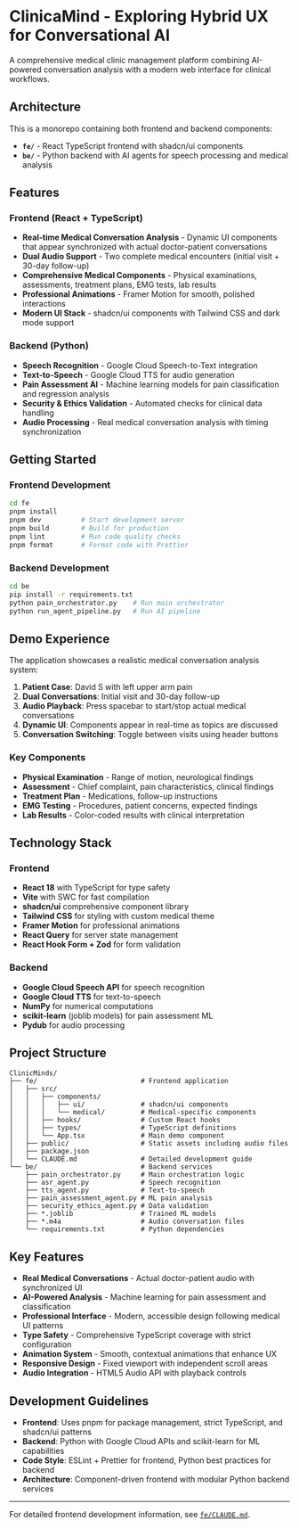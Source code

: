 # ClinicaMind - Exploring Hybrid UX for Conversational AI

A comprehensive medical clinic management platform combining AI-powered conversation analysis with a modern web interface for clinical workflows.

## Architecture

This is a monorepo containing both frontend and backend components:

- **`fe/`** - React TypeScript frontend with shadcn/ui components
- **`be/`** - Python backend with AI agents for speech processing and medical analysis

## Features

### Frontend (React + TypeScript)
- **Real-time Medical Conversation Analysis** - Dynamic UI components that appear synchronized with actual doctor-patient conversations
- **Dual Audio Support** - Two complete medical encounters (initial visit + 30-day follow-up)
- **Comprehensive Medical Components** - Physical examinations, assessments, treatment plans, EMG tests, lab results
- **Professional Animations** - Framer Motion for smooth, polished interactions
- **Modern UI Stack** - shadcn/ui components with Tailwind CSS and dark mode support

### Backend (Python)
- **Speech Recognition** - Google Cloud Speech-to-Text integration
- **Text-to-Speech** - Google Cloud TTS for audio generation
- **Pain Assessment AI** - Machine learning models for pain classification and regression analysis
- **Security & Ethics Validation** - Automated checks for clinical data handling
- **Audio Processing** - Real medical conversation analysis with timing synchronization

## Getting Started

### Frontend Development

```bash
cd fe
pnpm install
pnpm dev          # Start development server
pnpm build        # Build for production
pnpm lint         # Run code quality checks
pnpm format       # Format code with Prettier
```

### Backend Development

```bash
cd be
pip install -r requirements.txt
python pain_orchestrator.py    # Run main orchestrator
python run_agent_pipeline.py   # Run AI pipeline
```

## Demo Experience

The application showcases a realistic medical conversation analysis system:

1. **Patient Case**: David S with left upper arm pain
2. **Dual Conversations**: Initial visit and 30-day follow-up
3. **Audio Playback**: Press spacebar to start/stop actual medical conversations
4. **Dynamic UI**: Components appear in real-time as topics are discussed
5. **Conversation Switching**: Toggle between visits using header buttons

### Key Components
- **Physical Examination** - Range of motion, neurological findings
- **Assessment** - Chief complaint, pain characteristics, clinical findings
- **Treatment Plan** - Medications, follow-up instructions
- **EMG Testing** - Procedures, patient concerns, expected findings
- **Lab Results** - Color-coded results with clinical interpretation

## Technology Stack

### Frontend
- **React 18** with TypeScript for type safety
- **Vite** with SWC for fast compilation
- **shadcn/ui** comprehensive component library
- **Tailwind CSS** for styling with custom medical theme
- **Framer Motion** for professional animations
- **React Query** for server state management
- **React Hook Form + Zod** for form validation

### Backend
- **Google Cloud Speech API** for speech recognition
- **Google Cloud TTS** for text-to-speech
- **NumPy** for numerical computations
- **scikit-learn** (joblib models) for pain assessment ML
- **Pydub** for audio processing

## Project Structure

```
ClinicMinds/
├── fe/                          # Frontend application
│   ├── src/
│   │   ├── components/
│   │   │   ├── ui/              # shadcn/ui components
│   │   │   └── medical/         # Medical-specific components
│   │   ├── hooks/               # Custom React hooks
│   │   ├── types/               # TypeScript definitions
│   │   └── App.tsx              # Main demo component
│   ├── public/                  # Static assets including audio files
│   ├── package.json
│   └── CLAUDE.md                # Detailed development guide
└── be/                          # Backend services
    ├── pain_orchestrator.py     # Main orchestration logic
    ├── asr_agent.py             # Speech recognition
    ├── tts_agent.py             # Text-to-speech
    ├── pain_assessment_agent.py # ML pain analysis
    ├── security_ethics_agent.py # Data validation
    ├── *.joblib                 # Trained ML models
    ├── *.m4a                    # Audio conversation files
    └── requirements.txt         # Python dependencies
```

## Key Features

- **Real Medical Conversations** - Actual doctor-patient audio with synchronized UI
- **AI-Powered Analysis** - Machine learning for pain assessment and classification
- **Professional Interface** - Modern, accessible design following medical UI patterns
- **Type Safety** - Comprehensive TypeScript coverage with strict configuration
- **Animation System** - Smooth, contextual animations that enhance UX
- **Responsive Design** - Fixed viewport with independent scroll areas
- **Audio Integration** - HTML5 Audio API with playback controls

## Development Guidelines

- **Frontend**: Uses pnpm for package management, strict TypeScript, and shadcn/ui patterns
- **Backend**: Python with Google Cloud APIs and scikit-learn for ML capabilities  
- **Code Style**: ESLint + Prettier for frontend, Python best practices for backend
- **Architecture**: Component-driven frontend with modular Python backend services

---

For detailed frontend development information, see [`fe/CLAUDE.md`](fe/CLAUDE.md).
